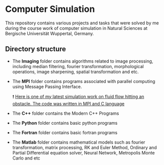 # Computer Simulation

This repository contains various projects and tasks that were solved by me during the course work of computer simulation in Natural Sciences at Bergische Universität Wuppertal, Germany. 

## Directory structure 

* The **Imaging** folder contains algorithms related to image processing, including median filtering, fourier transformation, morphological operations, image sharpening, spatial transformation and etc.
* The **MPI** folder contains programs associated with parallel computing using Message Passing Interface.
  
  :exclamation:  [Here is one of my latest simulation work on fluid flow hitting an obstacle. The code was written in MPI and C language](https://www.linkedin.com/feed/update/urn:li:activity:7171600539917479936/)
  
* The **C++** folder contains the Modern C++ Programs
* The **Python** folder contains basic python programs
* The **Fortran** folder contains basic fortran programs
* The **Matlab** folder contains mathematical models such as fourier transformation, matrix processing, RK and Euler Method, Ordinary and Partial Differential equation solver, Neural Network, Metropolis Monte Carlo and etc

